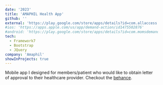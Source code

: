 ```yaml
---
date: '2023'
title: 'AMAPHIL Health App'
github: ''
external: 'https://play.google.com/store/apps/details?id=com.allaccess.amaphilnew&hl=en'
#ios: 'https://apps.apple.com/us/app/demand-action/id1475502876'
#android: 'https://play.google.com/store/apps/details?id=com.momsdemandaction.app'
tech:
  - Framework7
  - Bootstrap
  - JQuery
company: 'Amaphil'
showInProjects: true
---
```


Mobile app I designed for members/patient who would like to obtain letter of approval to their healthcare provider.
Checkout the [behance](https://www.behance.net/gallery/219906803/Mobile-Application-Screens).
